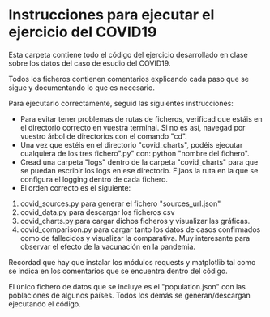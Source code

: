 # Instrucciones para ejecutar el ejercicio del COVID19

Esta carpeta contiene todo el código del ejercicio desarrollado en clase sobre los
datos del caso de esudio del COVID19.

Todos los ficheros contienen comentarios explicando cada paso que se sigue y documentando lo que es necesario.

Para ejecutarlo correctamente, seguid las siguientes instrucciones:

- Para evitar tener problemas de rutas de ficheros, verificad que estáis en el directorio correcto en vuestra terminal. Si no es así, navegad por vuestro árbol de directorios con el comando "cd".
- Una vez que estéis en el directorio "covid_charts", podéis ejecutar cualquiera de los tres fichero".py" con: python "nombre del fichero".
- Cread una carpeta "logs" dentro de la carpeta "covid_charts" para que se puedan escribir los logs en ese directorio. Fijaos la ruta en la que se configura el logging dentro de cada fichero.
- El orden correcto es el siguiente:

1. covid_sources.py para generar el fichero "sources_url.json"
2. covid_data.py para descargar los ficheros csv
3. covid_charts.py para cargar dichos ficheros y visualizar las gráficas.
4. covid_comparison.py para cargar tanto los datos de casos confirmados como de fallecidos y visualizar la comparativa. Muy interesante para observar el efecto de la vacunación en la pandemia.

Recordad que hay que instalar los módulos requests y matplotlib tal como se indica en los comentarios que se encuentra dentro del código.

El único fichero de datos que se incluye es el "population.json" con las poblaciones de algunos países. Todos los demás se generan/descargan ejecutando el código.
